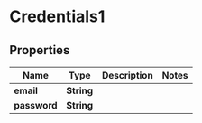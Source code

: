 
# Credentials1

## Properties
Name | Type | Description | Notes
------------ | ------------- | ------------- | -------------
**email** | **String** |  | 
**password** | **String** |  | 



